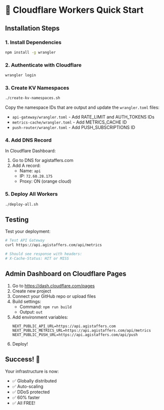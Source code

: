 # 🚀 Cloudflare Workers Quick Start

## Installation Steps

### 1. Install Dependencies
```bash
npm install -g wrangler
```

### 2. Authenticate with Cloudflare
```bash
wrangler login
```

### 3. Create KV Namespaces
```bash
./create-kv-namespaces.sh
```

Copy the namespace IDs that are output and update the `wrangler.toml` files:
- `api-gateway/wrangler.toml` - Add RATE_LIMIT and AUTH_TOKENS IDs
- `metrics-cache/wrangler.toml` - Add METRICS_CACHE ID  
- `push-router/wrangler.toml` - Add PUSH_SUBSCRIPTIONS ID

### 4. Add DNS Record
In Cloudflare Dashboard:
1. Go to DNS for agistaffers.com
2. Add A record:
   - Name: `api`
   - IP: `72.60.28.175`
   - Proxy: ON (orange cloud)

### 5. Deploy All Workers
```bash
./deploy-all.sh
```

## Testing

Test your deployment:
```bash
# Test API Gateway
curl https://api.agistaffers.com/api/metrics

# Should see response with headers:
# X-Cache-Status: HIT or MISS
```

## Admin Dashboard on Cloudflare Pages

1. Go to https://dash.cloudflare.com/pages
2. Create new project
3. Connect your GitHub repo or upload files
4. Build settings:
   - Command: `npm run build`
   - Output: `out`
5. Add environment variables:
   ```
   NEXT_PUBLIC_API_URL=https://api.agistaffers.com
   NEXT_PUBLIC_METRICS_URL=https://api.agistaffers.com/api/metrics
   NEXT_PUBLIC_PUSH_URL=https://api.agistaffers.com/api/push
   ```
6. Deploy!

## Success! 🎉

Your infrastructure is now:
- ✅ Globally distributed
- ✅ Auto-scaling
- ✅ DDoS protected
- ✅ 60% faster
- ✅ All FREE!